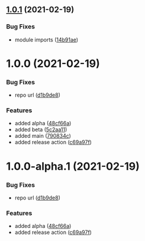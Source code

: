 ## [1.0.1](https://github.com/hiukky/sr/compare/v1.0.0...v1.0.1) (2021-02-19)


### Bug Fixes

* module imports ([14b91ae](https://github.com/hiukky/sr/commit/14b91ae604a651947cc71a385f8a6073bfe9c136))

# 1.0.0 (2021-02-19)


### Bug Fixes

* repo url ([d1b9de8](https://github.com/hiukky/sr/commit/d1b9de87719e5421edbc5666af0d48e95676596e))


### Features

* added alpha ([48cf66a](https://github.com/hiukky/sr/commit/48cf66ae2a353d2dfe91c6da0df762cd285a1e4c))
* added beta ([5c2aa11](https://github.com/hiukky/sr/commit/5c2aa11943d026521c14b258014145553e950477))
* added main ([790834c](https://github.com/hiukky/sr/commit/790834c75f283fb3007084b98d1fc61e6995ef27))
* added release action ([c69a97f](https://github.com/hiukky/sr/commit/c69a97f8ccd18492ceaf71f3e2030203cd24e7a0))

# 1.0.0-alpha.1 (2021-02-19)


### Bug Fixes

* repo url ([d1b9de8](https://github.com/hiukky/sr/commit/d1b9de87719e5421edbc5666af0d48e95676596e))


### Features

* added alpha ([48cf66a](https://github.com/hiukky/sr/commit/48cf66ae2a353d2dfe91c6da0df762cd285a1e4c))
* added release action ([c69a97f](https://github.com/hiukky/sr/commit/c69a97f8ccd18492ceaf71f3e2030203cd24e7a0))
